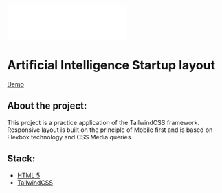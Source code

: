 ![logo](./src/Assets/Logo/aries.svg)
**<h1>Artificial Intelligence Startup layout</h1>**
[Demo](https://lightzone1981.github.io/aries-tailwind/public)
**<h2>About the project:</h2>**
This project is a practice application of the TailwindCSS framework.
Responsive layout is built on the principle of Mobile first and is based on Flexbox technology and CSS Media queries.

<h2>Stack:</h2>

* [HTML 5](http://htmlbook.ru/samhtml5/sintaksis-html5)
* [TailwindCSS](https://tailwindcss.com)
